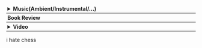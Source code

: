<div style="border-bottom: 0.5px solid; padding: 3px;"><details><summary><b>Music(Ambient/Instrumental/...)</b>
</summary><span id="music" style="font-size: 90%; display:block"></span></details></div>
<script src="music.js"></script>

<div style="border-bottom: 0.5px solid; padding: 3px;"><b>Book Review</b>
<span id="review" style="display:block; font-size: 90%"></span></div>
<script src="review.js"></script>

<div style="border-bottom: 0.5px solid; padding: 3px;"><details><summary><b>Video</b>
</summary><span id="video" style="display:block">
  
<script src="fullscreen.js"></script>

</span></details></div>
<script src="video.js"></script>

i hate chess



